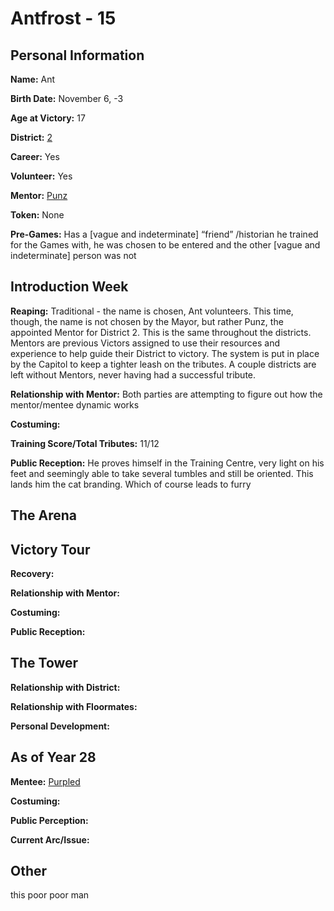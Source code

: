 # Antfrost - 15

## Personal Information
**Name:** Ant

**Birth Date:** November 6, -3

**Age at Victory:** 17

**District:** [2](../../Worldbuilding/Districts/district2.md)

**Career:** Yes

**Volunteer:** Yes

**Mentor:** [Punz](../floor0/Punz.md)

**Token:** None

**Pre-Games:** Has a \[vague and indeterminate] “friend” /historian he trained for the Games with, he was chosen to be entered and the other \[vague and indeterminate] person was not

## Introduction Week
**Reaping:** Traditional - the name is chosen, Ant volunteers. This time, though, the name is not chosen by the Mayor, but rather Punz, the appointed Mentor for District 2. This is the same throughout the districts. Mentors are previous Victors assigned to use their resources and experience to help guide their District to victory. The system is put in place by the Capitol to keep a tighter leash on the tributes. A couple districts are left without Mentors, never having had a successful tribute.

**Relationship with Mentor:** Both parties are attempting to figure out how the mentor/mentee dynamic works

**Costuming:** 

**Training Score/Total Tributes:** 11/12

**Public Reception:** He proves himself in the Training Centre, very light on his feet and seemingly able to take several tumbles and still be oriented. This lands him the cat branding. Which of course leads to furry

## The Arena

## Victory Tour
**Recovery:** 

**Relationship with Mentor:**

**Costuming:** 

**Public Reception:** 

## The Tower
**Relationship with District:**

**Relationship with Floormates:**

**Personal Development:**

## As of Year 28
**Mentee:** [Purpled](../floor3/Purpled.md)

**Costuming:**

**Public Perception:**

**Current Arc/Issue:**

## Other
this poor poor man